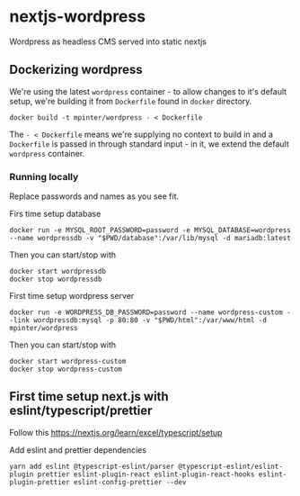 # nextjs-wordpress

Wordpress as headless CMS served into static nextjs

## Dockerizing wordpress

We're using the latest `wordpress` container - to allow changes to it's default setup, we're building it from `Dockerfile` found in `docker` directory.

```
docker build -t mpinter/wordpress - < Dockerfile
```

The `- < Dockerfile` means we're supplying no context to build in and a `Dockerfile` is passed in through standard input - in it, we extend the default `wordpress` container.

### Running locally

Replace passwords and names as you see fit.

Firs time setup database

```
docker run -e MYSQL_ROOT_PASSWORD=password -e MYSQL_DATABASE=wordpress --name wordpressdb -v "$PWD/database":/var/lib/mysql -d mariadb:latest
```

Then you can start/stop with

```
docker start wordpressdb
docker stop wordpressdb
```

First time setup wordpress server

```
docker run -e WORDPRESS_DB_PASSWORD=password --name wordpress-custom --link wordpressdb:mysql -p 80:80 -v "$PWD/html":/var/www/html -d mpinter/wordpress
```

Then you can start/stop with

```
docker start wordpress-custom
docker stop wordpress-custom
```

## First time setup next.js with eslint/typescript/prettier

Follow this https://nextjs.org/learn/excel/typescript/setup

Add eslint and prettier dependencies

```
yarn add eslint @typescript-eslint/parser @typescript-eslint/eslint-plugin prettier eslint-plugin-react eslint-plugin-react-hooks eslint-plugin-prettier eslint-config-prettier --dev
```
